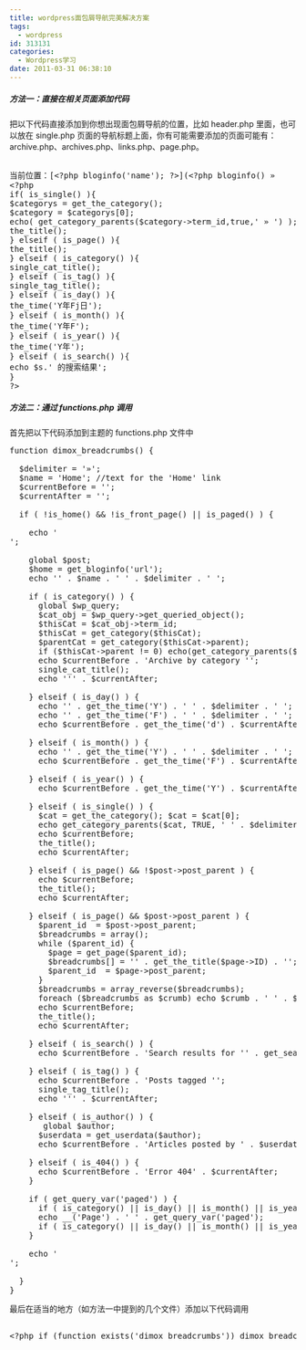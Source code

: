 ```yaml
---
title: wordpress面包屑导航完美解决方案
tags:
  - wordpress
id: 313131
categories:
  - Wordpress学习
date: 2011-03-31 06:38:10
---
```


##### 方法一：直接在相关页面添加代码

把以下代码直接添加到你想出现面包屑导航的位置，比如 header.php 里面，也可以放在 single.php 页面的导航标题上面，你有可能需要添加的页面可能有：archive.php、archives.php、links.php、page.php。
  <pre class="brush: php"><div class="mbx-dh">
当前位置：[&lt;?php bloginfo('name'); ?&gt;](&lt;?php bloginfo() »
&lt;?php
if( is_single() ){
$categorys = get_the_category();
$category = $categorys[0];
echo( get_category_parents($category-&gt;term_id,true,' » ') );
the_title();
} elseif ( is_page() ){
the_title();
} elseif ( is_category() ){
single_cat_title();
} elseif ( is_tag() ){
single_tag_title();
} elseif ( is_day() ){
the_time('Y年Fj日');
} elseif ( is_month() ){
the_time('Y年F');
} elseif ( is_year() ){
the_time('Y年');
} elseif ( is_search() ){
echo $s.' 的搜索结果';
}
?&gt;
</div></pre>

##### 方法二：通过 functions.php 调用

首先把以下代码添加到主题的 functions.php 文件中

<pre class="brush: php">function dimox_breadcrumbs() {

  $delimiter = '»';
  $name = 'Home'; //text for the 'Home' link
  $currentBefore = '<span>';
  $currentAfter = '</span>';

  if ( !is_home() &amp;&amp; !is_front_page() || is_paged() ) {

    echo '<div id="crumbs">';

    global $post;
    $home = get_bloginfo('url');
    echo '' . $name . ' ' . $delimiter . ' ';

    if ( is_category() ) {
      global $wp_query;
      $cat_obj = $wp_query-&gt;get_queried_object();
      $thisCat = $cat_obj-&gt;term_id;
      $thisCat = get_category($thisCat);
      $parentCat = get_category($thisCat-&gt;parent);
      if ($thisCat-&gt;parent != 0) echo(get_category_parents($parentCat, TRUE, ' ' . $delimiter . ' '));
      echo $currentBefore . 'Archive by category '';
      single_cat_title();
      echo ''' . $currentAfter;

    } elseif ( is_day() ) {
      echo '' . get_the_time('Y') . ' ' . $delimiter . ' ';
      echo '' . get_the_time('F') . ' ' . $delimiter . ' ';
      echo $currentBefore . get_the_time('d') . $currentAfter;

    } elseif ( is_month() ) {
      echo '' . get_the_time('Y') . ' ' . $delimiter . ' ';
      echo $currentBefore . get_the_time('F') . $currentAfter;

    } elseif ( is_year() ) {
      echo $currentBefore . get_the_time('Y') . $currentAfter;

    } elseif ( is_single() ) {
      $cat = get_the_category(); $cat = $cat[0];
      echo get_category_parents($cat, TRUE, ' ' . $delimiter . ' ');
      echo $currentBefore;
      the_title();
      echo $currentAfter;

    } elseif ( is_page() &amp;&amp; !$post-&gt;post_parent ) {
      echo $currentBefore;
      the_title();
      echo $currentAfter;

    } elseif ( is_page() &amp;&amp; $post-&gt;post_parent ) {
      $parent_id  = $post-&gt;post_parent;
      $breadcrumbs = array();
      while ($parent_id) {
        $page = get_page($parent_id);
        $breadcrumbs[] = '' . get_the_title($page-&gt;ID) . '';
        $parent_id  = $page-&gt;post_parent;
      }
      $breadcrumbs = array_reverse($breadcrumbs);
      foreach ($breadcrumbs as $crumb) echo $crumb . ' ' . $delimiter . ' ';
      echo $currentBefore;
      the_title();
      echo $currentAfter;

    } elseif ( is_search() ) {
      echo $currentBefore . 'Search results for '' . get_search_query() . ''' . $currentAfter;

    } elseif ( is_tag() ) {
      echo $currentBefore . 'Posts tagged '';
      single_tag_title();
      echo ''' . $currentAfter;

    } elseif ( is_author() ) {
       global $author;
      $userdata = get_userdata($author);
      echo $currentBefore . 'Articles posted by ' . $userdata-&gt;display_name . $currentAfter;

    } elseif ( is_404() ) {
      echo $currentBefore . 'Error 404' . $currentAfter;
    }

    if ( get_query_var('paged') ) {
      if ( is_category() || is_day() || is_month() || is_year() || is_search() || is_tag() || is_author() ) echo ' (';
      echo __('Page') . ' ' . get_query_var('paged');
      if ( is_category() || is_day() || is_month() || is_year() || is_search() || is_tag() || is_author() ) echo ')';
    }

    echo '</div>';

  }
}</pre>

最后在适当的地方（如方法一中提到的几个文件）添加以下代码调用

<pre class="brush: php"><div class="mbx-dh">
&lt;?php if (function_exists('dimox_breadcrumbs')) dimox_breadcrumbs(); ?&gt; 
</div></pre>